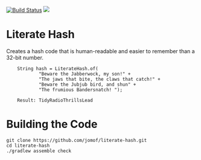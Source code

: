 [![Build Status](https://travis-ci.org/jomof/literate-hash.svg?branch=master)](https://travis-ci.org/jomof/literate-hash)
[![](https://jitpack.io/v/jomof/literate-hash.svg)](https://jitpack.io/#jomof/literate-hash)

# Literate Hash
Creates a hash code that is human-readable and easier to remember than a 32-bit number.

        String hash = LiterateHash.of(
                "Beware the Jabberwock, my son!" +
                "The jaws that bite, the claws that catch!" +
                "Beware the Jubjub bird, and shun" +
                "The frumious Bandersnatch! ");
                
        Result: TidyRadioThrillsLead


# Building the Code

    git clone https://github.com/jomof/literate-hash.git
    cd literate-hash
    ./gradlew assemble check

